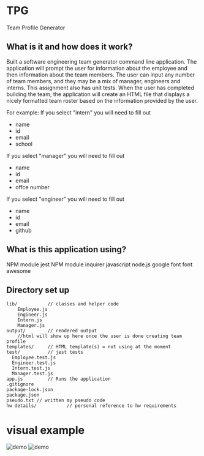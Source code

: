 # TPG
Team Profile Generator

## What is it and how does it work?
Built a software engineering team generator command line application. The application will prompt the user for information about the employee and then information about the team members. The user can input any number of team members, and they may be a mix of manager, engineers and interns. This assignment also has unit tests. When the user has completed building the team, the application will create an HTML file that displays a nicely formatted team roster based on the information provided by the user.

For example:
If you select "intern" you will need to fill out
* name
* id
* email
* school

If you select "manager" you will need to fill out
* name
* id
* email
* offce number

If you select "engineer" you will need to fill out
* name
* id
* email
* github

## What is this application using?
NPM module jest
NPM module inquirer
javascript
node.js
google font
font awesome

## Directory set up

```
lib/           // classes and helper code
    Employee.js
    Engineer.js
    Intern.js
    Manager.js
output/        // rendered output
    //html will show up here once the user is done creating team profile
templates/     // HTML template(s) = not using at the moment
test/          // jest tests
  Employee.test.js
  Engineer.test.js
  Intern.test.js
  Manager.test.js
app.js         // Runs the application
.gitignore
package-lock.json
package.json
pseudo.txt // written my pseudo code
hw details/           // personal reference to hw requirements
```

# visual example

![demo](TPG.gif)
![demo](TPGtestunit.gif)





